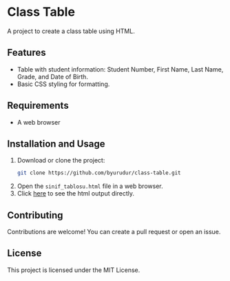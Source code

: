 # Class Table

A project to create a class table using HTML.

## Features

- Table with student information: Student Number, First Name, Last Name, Grade, and Date of Birth.
- Basic CSS styling for formatting.

## Requirements

- A web browser

## Installation and Usage

1. Download or clone the project:
    ```bash
    git clone https://github.com/byurudur/class-table.git
    ```
2. Open the `sinif_tablosu.html` file in a web browser.
3. Click [here](http://127.0.0.1:5500/sinif_tablosu.html) to see the html output directly.

## Contributing

Contributions are welcome! You can create a pull request or open an issue.

## License

This project is licensed under the MIT License.
